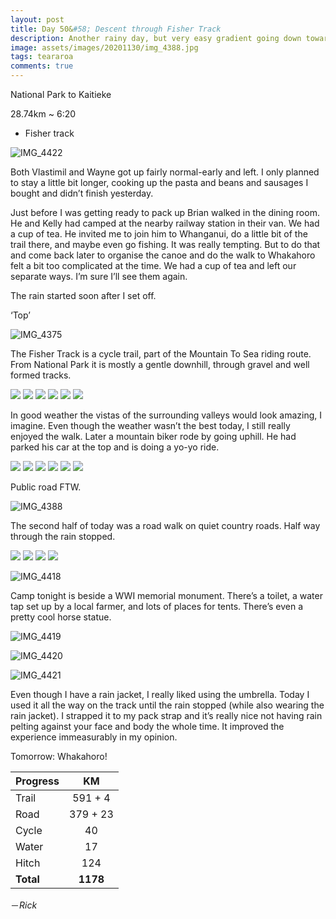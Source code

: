 ```yaml
---
layout: post
title: Day 50&#58; Descent through Fisher Track
description: Another rainy day, but very easy gradient going down towards the Whanganui River
image: assets/images/20201130/img_4388.jpg
tags: teararoa
comments: true
---
```


National Park to Kaitieke

28.74km ~ 6:20

- Fisher track

![IMG_4422](/assets/images/20201130/img_4422.jpg)

Both Vlastimil and Wayne got up fairly normal-early and left. I only planned to stay a little bit longer, cooking up the pasta and beans and sausages I bought and didn’t finish yesterday.

Just before I was getting ready to pack up Brian walked in the dining room. He and Kelly had camped at the nearby railway station in their van. We had a cup of tea. He invited me to join him to Whanganui, do a little bit of the trail there, and maybe even go fishing. It was really tempting. But to do that and come back later to organise the canoe and do the walk to Whakahoro felt a bit too complicated at the time. We had a cup of tea and left our separate ways. I’m sure I’ll see them again. 

The rain started soon after I set off. 

‘Top’

![IMG_4375](/assets/images/20201130/img_4375.jpg)

The Fisher Track is a cycle trail, part of the Mountain To Sea riding route. From National Park it is mostly a gentle downhill, through gravel and well formed tracks.

<div class="gallery" data-columns="2">
  <img src="/assets/images/20201130/img_4377.jpg">
  <img src="/assets/images/20201130/img_4378.jpg">
  <img src="/assets/images/20201130/img_4379.jpg">
  <img src="/assets/images/20201130/img_4381.jpg">
  <img src="/assets/images/20201130/img_4382.jpg">
  <img src="/assets/images/20201130/img_4383.jpg">
</div>

In good weather the vistas of the surrounding valleys would look amazing, I imagine. Even though the weather wasn’t the best today, I still really enjoyed the walk. Later a mountain biker rode by going uphill. He had parked his car at the top and is doing a yo-yo ride. 

<div class="gallery" data-columns="2">
  <img src="/assets/images/20201130/img_4384.jpg">
  <img src="/assets/images/20201130/img_4390.jpg">
  <img src="/assets/images/20201130/img_4395.jpg">
  <img src="/assets/images/20201130/img_4396.jpg">
  <img src="/assets/images/20201130/img_4397.jpg">
  <img src="/assets/images/20201130/img_4399.jpg">
</div>

Public road FTW.

![IMG_4388](/assets/images/20201130/img_4388.jpg)

The second half of today was a road walk on quiet country roads. Half way through the rain stopped. 

<div class="gallery" data-columns="2">
  <img src="/assets/images/20201130/img_4404.jpg">
  <img src="/assets/images/20201130/img_4405.jpg">
  <img src="/assets/images/20201130/img_4408.jpg">
  <img src="/assets/images/20201130/img_4414.jpg">
</div>

![IMG_4418](/assets/images/20201130/img_4418.jpg)

Camp tonight is beside a WWI memorial monument. There’s a toilet, a water tap set up by a local farmer, and lots of places for tents. There’s even a pretty cool horse statue. 

![IMG_4419](/assets/images/20201130/img_4419.jpg)

![IMG_4420](/assets/images/20201130/img_4420.jpg)

![IMG_4421](/assets/images/20201130/img_4421.jpg)

Even though I have a rain jacket, I really liked using the umbrella. Today I used it all the way on the track until the rain stopped (while also wearing the rain jacket). I strapped it to my pack strap and it’s really nice not having rain pelting against your face and body the whole time. It improved the experience immeasurably in my opinion. 

Tomorrow: Whakahoro!

| Progress | KM |
| ---- |:----:|
| Trail | 591 + 4 |
| Road | 379 + 23 |
| Cycle | 40 |
| Water | 17 |
| Hitch | 124 |
| **Total** | **1178** |

－_Rick_